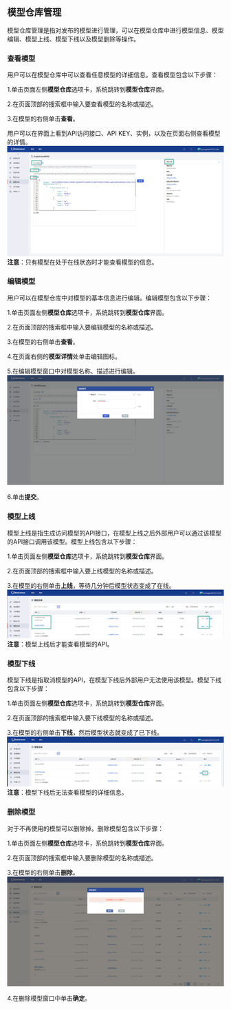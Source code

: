 ## 模型仓库管理
模型仓库管理是指对发布的模型进行管理，可以在模型仓库中进行模型信息、模型编辑、模型上线、模型下线以及模型删除等操作。

### 查看模型
用户可以在模型仓库中可以查看任意模型的详细信息。查看模型包含以下步骤：

1.单击页面左侧**模型仓库**选项卡，系统跳转到**模型仓库**界面。

2.在页面顶部的搜索框中输入要查看模型的名称或描述。
 
3.在模型的右侧单击**查看**。

用户可以在界面上看到API访问接口、API KEY、实例，以及在页面右侧查看模型的详情。
![](/assets/查看模型.png)
**注意**：只有模型在处于在线状态时才能查看模型的信息。

### 编辑模型
用户可以在模型仓库中对模型的基本信息进行编辑。编辑模型包含以下步骤：

1.单击页面左侧**模型仓库**选项卡，系统跳转到**模型仓库**界面。

2.在页面顶部的搜索框中输入要编辑模型的名称或描述。
 
3.在模型的右侧单击**查看**。

4.在页面右侧的**模型详情**处单击编辑图标。

5.在编辑模型窗口中对模型名称、描述进行编辑。
![](/assets/编辑模型.png)

6.单击**提交**。


### 模型上线
模型上线是指生成访问模型的API接口，在模型上线之后外部用户可以通过该模型的API接口调用该模型。模型上线包含以下步骤：

1.单击页面左侧**模型仓库**选项卡，系统跳转到**模型仓库**界面。

2.在页面顶部的搜索框中输入要上线模型的名称或描述。
    
3.在模型的右侧单击**上线**，等待几分钟后模型状态变成了在线。
![](/assets/模型上线.png)
**注意**：模型上线后才能查看模型的API。

### 模型下线
模型下线是指取消模型的API，在模型下线后外部用户无法使用该模型。模型下线包含以下步骤：

1.单击页面左侧**模型仓库**选项卡，系统跳转到**模型仓库**界面。

2.在页面顶部的搜索框中输入要下线模型的名称或描述。
    
3.在模型的右侧单击**下线**，然后模型状态就变成了已下线。
![](/assets/模型下线.png)
**注意**：模型下线后无法查看模型的详细信息。

### 删除模型
对于不再使用的模型可以删除掉。删除模型包含以下步骤：

1.单击页面左侧**模型仓库**选项卡，系统跳转到**模型仓库**界面。

2.在页面顶部的搜索框中输入要删除模型的名称或描述。
   
3.在模型的右侧单击**删除**。
![](/assets/删除模型.png)

4.在删除模型窗口中单击**确定**。










  

